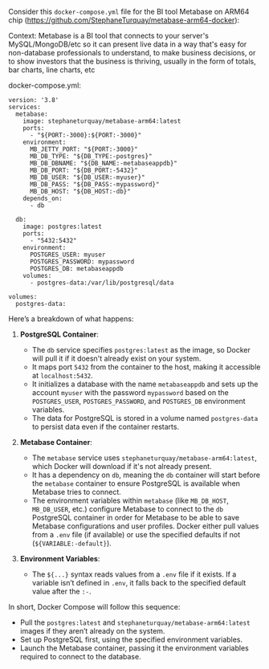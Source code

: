 Consider this `docker-compose.yml` file for the BI tool Metabase on ARM64 chip (https://github.com/StephaneTurquay/metabase-arm64-docker):

Context: Metabase is a BI tool that connects to your server's MySQL/MongoDB/etc so it can present live data in a way that's easy for non-database professionals to understand, to make business decisions, or to show investors that the business is thriving, usually in the form of totals, bar charts, line charts, etc

docker-compose.yml:
```
version: '3.8'
services:
  metabase:
    image: stephaneturquay/metabase-arm64:latest
    ports:
      - "${PORT:-3000}:${PORT:-3000}"
    environment:
      MB_JETTY_PORT: "${PORT:-3000}"
      MB_DB_TYPE: "${DB_TYPE:-postgres}"
      MB_DB_DBNAME: "${DB_NAME:-metabaseappdb}"
      MB_DB_PORT: "${DB_PORT:-5432}"
      MB_DB_USER: "${DB_USER:-myuser}"
      MB_DB_PASS: "${DB_PASS:-mypassword}"
      MB_DB_HOST: "${DB_HOST:-db}"
    depends_on:
      - db

  db:
    image: postgres:latest
    ports:
      - "5432:5432"
    environment:
      POSTGRES_USER: myuser
      POSTGRES_PASSWORD: mypassword
      POSTGRES_DB: metabaseappdb
    volumes:
      - postgres-data:/var/lib/postgresql/data

volumes:
  postgres-data:
```

  Here’s a breakdown of what happens:

1. **PostgreSQL Container**:
    - The `db` service specifies `postgres:latest` as the image, so Docker will pull it if it doesn't already exist on your system.
    - It maps port `5432` from the container to the host, making it accessible at `localhost:5432`.
    - It initializes a database with the name `metabaseappdb` and sets up the account `myuser` with the password `mypassword` based on the `POSTGRES_USER`, `POSTGRES_PASSWORD`, and `POSTGRES_DB` environment variables.
    - The data for PostgreSQL is stored in a volume named `postgres-data` to persist data even if the container restarts.
      
2. **Metabase Container**:
    - The `metabase` service uses `stephaneturquay/metabase-arm64:latest`, which Docker will download if it's not already present.
    - It has a dependency on `db`, meaning the `db` container will start before the `metabase` container to ensure PostgreSQL is available when Metabase tries to connect.
    - The environment variables within `metabase` (like `MB_DB_HOST`, `MB_DB_USER`, etc.) configure Metabase to connect to the `db` PostgreSQL container in order for Metabase to be able to save Metabase configurations and user profiles. Docker either pull values from a `.env` file (if available) or use the specified defaults if not (`${VARIABLE:-default}`).
      
3. **Environment Variables**:
    - The `${...}` syntax reads values from a `.env` file if it exists. If a variable isn’t defined in `.env`, it falls back to the specified default value after the `:-`.

In short, Docker Compose will follow this sequence:

- Pull the `postgres:latest` and `stephaneturquay/metabase-arm64:latest` images if they aren’t already on the system.
- Set up PostgreSQL first, using the specified environment variables.
- Launch the Metabase container, passing it the environment variables required to connect to the database.